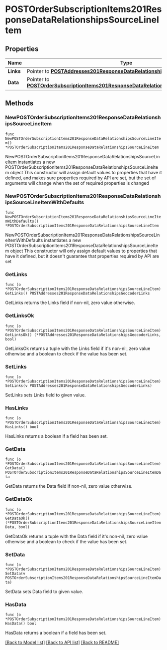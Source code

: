 # POSTOrderSubscriptionItems201ResponseDataRelationshipsSourceLineItem

## Properties

Name | Type | Description | Notes
------------ | ------------- | ------------- | -------------
**Links** | Pointer to [**POSTAddresses201ResponseDataRelationshipsGeocoderLinks**](POSTAddresses201ResponseDataRelationshipsGeocoderLinks.md) |  | [optional] 
**Data** | Pointer to [**POSTOrderSubscriptionItems201ResponseDataRelationshipsSourceLineItemData**](POSTOrderSubscriptionItems201ResponseDataRelationshipsSourceLineItemData.md) |  | [optional] 

## Methods

### NewPOSTOrderSubscriptionItems201ResponseDataRelationshipsSourceLineItem

`func NewPOSTOrderSubscriptionItems201ResponseDataRelationshipsSourceLineItem() *POSTOrderSubscriptionItems201ResponseDataRelationshipsSourceLineItem`

NewPOSTOrderSubscriptionItems201ResponseDataRelationshipsSourceLineItem instantiates a new POSTOrderSubscriptionItems201ResponseDataRelationshipsSourceLineItem object
This constructor will assign default values to properties that have it defined,
and makes sure properties required by API are set, but the set of arguments
will change when the set of required properties is changed

### NewPOSTOrderSubscriptionItems201ResponseDataRelationshipsSourceLineItemWithDefaults

`func NewPOSTOrderSubscriptionItems201ResponseDataRelationshipsSourceLineItemWithDefaults() *POSTOrderSubscriptionItems201ResponseDataRelationshipsSourceLineItem`

NewPOSTOrderSubscriptionItems201ResponseDataRelationshipsSourceLineItemWithDefaults instantiates a new POSTOrderSubscriptionItems201ResponseDataRelationshipsSourceLineItem object
This constructor will only assign default values to properties that have it defined,
but it doesn't guarantee that properties required by API are set

### GetLinks

`func (o *POSTOrderSubscriptionItems201ResponseDataRelationshipsSourceLineItem) GetLinks() POSTAddresses201ResponseDataRelationshipsGeocoderLinks`

GetLinks returns the Links field if non-nil, zero value otherwise.

### GetLinksOk

`func (o *POSTOrderSubscriptionItems201ResponseDataRelationshipsSourceLineItem) GetLinksOk() (*POSTAddresses201ResponseDataRelationshipsGeocoderLinks, bool)`

GetLinksOk returns a tuple with the Links field if it's non-nil, zero value otherwise
and a boolean to check if the value has been set.

### SetLinks

`func (o *POSTOrderSubscriptionItems201ResponseDataRelationshipsSourceLineItem) SetLinks(v POSTAddresses201ResponseDataRelationshipsGeocoderLinks)`

SetLinks sets Links field to given value.

### HasLinks

`func (o *POSTOrderSubscriptionItems201ResponseDataRelationshipsSourceLineItem) HasLinks() bool`

HasLinks returns a boolean if a field has been set.

### GetData

`func (o *POSTOrderSubscriptionItems201ResponseDataRelationshipsSourceLineItem) GetData() POSTOrderSubscriptionItems201ResponseDataRelationshipsSourceLineItemData`

GetData returns the Data field if non-nil, zero value otherwise.

### GetDataOk

`func (o *POSTOrderSubscriptionItems201ResponseDataRelationshipsSourceLineItem) GetDataOk() (*POSTOrderSubscriptionItems201ResponseDataRelationshipsSourceLineItemData, bool)`

GetDataOk returns a tuple with the Data field if it's non-nil, zero value otherwise
and a boolean to check if the value has been set.

### SetData

`func (o *POSTOrderSubscriptionItems201ResponseDataRelationshipsSourceLineItem) SetData(v POSTOrderSubscriptionItems201ResponseDataRelationshipsSourceLineItemData)`

SetData sets Data field to given value.

### HasData

`func (o *POSTOrderSubscriptionItems201ResponseDataRelationshipsSourceLineItem) HasData() bool`

HasData returns a boolean if a field has been set.


[[Back to Model list]](../README.md#documentation-for-models) [[Back to API list]](../README.md#documentation-for-api-endpoints) [[Back to README]](../README.md)


